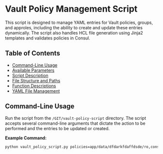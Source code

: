# Vault Policy Management Script

This script is designed to manage YAML entries for Vault policies, groups, and approles, including the ability to create and update these entries dynamically. The script also handles HCL file generation using Jinja2 templates and validates policies in Consul.

## Table of Contents
- [Command-Line Usage](#command-line-usage)
- [Available Parameters](#available-parameters)
- [Script Description](#script-description)
- [File Structure and Paths](#file-structure-and-paths)
- [Function Descriptions](#function-descriptions)
- [YAML File Management](#yaml-file-management)

## Command-Line Usage

Run the script from the `/GIT/vault-policy-script` directory. The script accepts several command-line arguments that dictate the action to be performed and the entries to be updated or created.

**Example Command:**
```bash
python vault_policy_script.py policies=app/data/dfdarkfdaffdsde/ro,consul_tf_ro app=zzllff action=create_group ipa_key=1232cd
